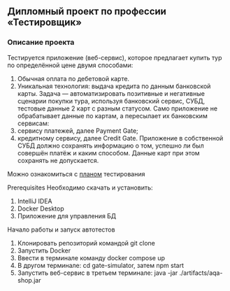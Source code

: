 ## Дипломный проект по профессии «Тестировщик»

### Описание проекта
Тестируется приложение (веб-сервис), которое предлагает купить тур по определённой цене двумя способами:
1. Обычная оплата по дебетовой карте.
2. Уникальная технология: выдача кредита по данным банковской карты.
Задача — автоматизировать позитивные и негативные сценарии покупки тура, используя банковский сервис, СУБД, тестовые данные 2 карт с разным статусом.
Само приложение не обрабатывает данные по картам, а пересылает их банковским сервисам:
1. сервису платежей, далее Payment Gate;
2. кредитному сервису, далее Credit Gate.
Приложение в собственной СУБД должно сохранять информацию о том, успешно ли был совершён платёж и каким способом. Данные карт при этом сохранять не допускается.

Можно ознакомиться с [планом](https://github.com/SvetlanaBartosh/Diploma/blob/main/docs/Plan.md) тестирования 

Prerequisites
Необходимо скачать и установить:
1. IntelliJ IDEA
2. Docker Desktop
3. Приложение для управления БД

Начало работы и запуск автотестов
1. Клонировать репозиторий командой git clone
2. Запустить Docker
3. Ввести в терминале команду docker compose up
4. В другом терминале: cd gate-simulator, затем npm start
5. Запустить веб-сервис в третьем терминале: java -jar ./artifacts/aqa-shop.jar
